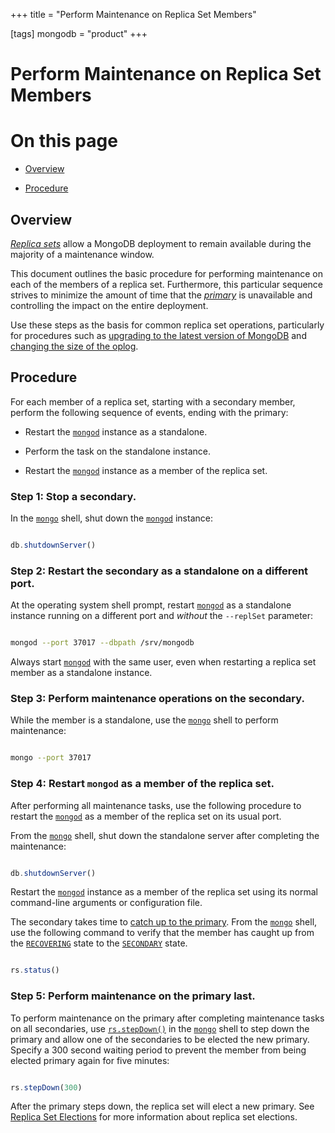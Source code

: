 +++
title = "Perform Maintenance on Replica Set Members"

[tags]
mongodb = "product"
+++
# Perform Maintenance on Replica Set Members


# On this page

* [Overview](#overview) 

* [Procedure](#procedure) 


## Overview

[*Replica sets*](#term-replica-set) allow a MongoDB deployment to
remain available during the majority of a maintenance window.

This document outlines the basic procedure for performing maintenance on
each of the members of a replica set. Furthermore, this particular
sequence strives to minimize the amount of time that the
[*primary*](#term-primary) is unavailable and controlling the impact on the
entire deployment.

Use these steps as the basis for common replica set operations,
particularly for procedures such as [upgrading to the latest
version of MongoDB](#) and [changing
the size of the oplog](#).


## Procedure

For each member of a replica set, starting with a secondary member,
perform the following sequence of events, ending with the primary:

* Restart the [``mongod``](#bin.mongod) instance as a standalone. 

* Perform the task on the standalone instance. 

* Restart the [``mongod``](#bin.mongod) instance as a member of the replica set. 


### Step 1: Stop a secondary.

In the [``mongo``](#bin.mongo) shell, shut down the [``mongod``](#bin.mongod) instance:

```javascript

db.shutdownServer()

```


### Step 2: Restart the secondary as a standalone on a different port.

At the operating system shell prompt, restart [``mongod``](#bin.mongod)
as a standalone instance running on a different port and *without*
the ``--replSet`` parameter:

```sh

mongod --port 37017 --dbpath /srv/mongodb

```

Always start [``mongod``](#bin.mongod) with the same user, even when
restarting a replica set member as a standalone instance.


### Step 3: Perform maintenance operations on the secondary.

While the member is a standalone, use the [``mongo``](#bin.mongo) shell to
perform maintenance:

```sh

mongo --port 37017

```


### Step 4: Restart ``mongod`` as a member of the replica set.

After performing all maintenance tasks, use the following procedure
to restart the [``mongod``](#bin.mongod) as a member of the replica set
on its usual port.

From the [``mongo``](#bin.mongo) shell, shut down the standalone
server after completing the maintenance:

```javascript

db.shutdownServer()

```

Restart the [``mongod``](#bin.mongod) instance as a member of
the replica set using its normal command-line arguments or
configuration file.

The secondary takes time to [catch up to the primary](#). From the [``mongo``](#bin.mongo) shell, use the
following command to verify that the member has caught up from the
[``RECOVERING``](#replstate.RECOVERING) state to the [``SECONDARY``](#replstate.SECONDARY) state.

```javascript

rs.status()

```


### Step 5: Perform maintenance on the primary last.

To perform maintenance on the primary after completing maintenance
tasks on all secondaries, use [``rs.stepDown()``](#rs.stepDown) in the
[``mongo``](#bin.mongo) shell to step down the primary and allow one of
the secondaries to be elected the new primary. Specify a 300 second
waiting period to prevent the member from being elected primary again
for five minutes:

```javascript

rs.stepDown(300)

```

After the primary steps down, the replica set will elect a new
primary. See [Replica Set Elections](#) for more
information about replica set elections.
